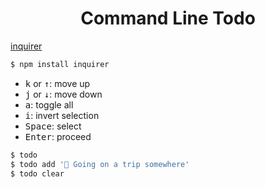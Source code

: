 <h1 align="center">Command Line Todo</h1>

[inquirer](https://github.com/SBoudrias/Inquirer.js)

```zsh
$ npm install inquirer
```

- <kbd>k</kbd> or <kbd>↑</kbd>: move up
- <kbd>j</kbd> or <kbd>↓</kbd>: move down
- <kbd>a</kbd>: toggle all
- <kbd>i</kbd>: invert selection
- <kbd>Space</kbd>: select
- <kbd>Enter</kbd>: proceed

```zsh
$ todo
$ todo add '🚗 Going on a trip somewhere'
$ todo clear
```
